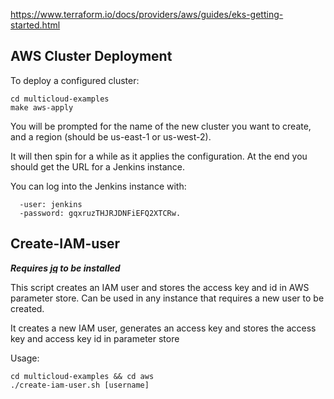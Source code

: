 https://www.terraform.io/docs/providers/aws/guides/eks-getting-started.html

## AWS Cluster Deployment
To deploy a configured cluster:

```
cd multicloud-examples
make aws-apply
```

You will be prompted for the name of the new cluster you want to create, and a region (should be us-east-1 or us-west-2).

It will then spin for a while as it applies the configuration. 
At the end you should get the URL for a Jenkins instance.

You can log into the Jenkins instance with:
```
  -user: jenkins
  -password: gqxruzTHJRJDNFiEFQ2XTCRw.
```
## Create-IAM-user
**_Requires [jq](https://stedolan.github.io/jq/download/) to be installed_** 


This script creates an IAM user and stores the access key and id in AWS parameter store. Can be used in any instance that requires a new user to be created.


It creates a new IAM user, generates an access key and stores the access key and access key id in parameter store

Usage:
```
cd multicloud-examples && cd aws
./create-iam-user.sh [username]
```


